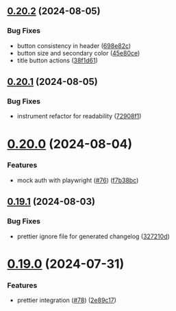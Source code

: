## [0.20.2](https://github.com/EddieHubCommunity/HealthCheck/compare/v0.20.1...v0.20.2) (2024-08-05)


### Bug Fixes

* button consistency in header ([698e82c](https://github.com/EddieHubCommunity/HealthCheck/commit/698e82ceafbbb6cbad0c85d41e5f83160e41b9ca))
* button size and secondary color ([45e80ce](https://github.com/EddieHubCommunity/HealthCheck/commit/45e80ce5310ecedc72db264212dd9b5c09ab5fe5))
* title button actions ([38f1d61](https://github.com/EddieHubCommunity/HealthCheck/commit/38f1d6143ca53a02f6c3a53cd675a6185a75641e))



## [0.20.1](https://github.com/EddieHubCommunity/HealthCheck/compare/v0.20.0...v0.20.1) (2024-08-05)


### Bug Fixes

* instrument refactor for readability ([72908f1](https://github.com/EddieHubCommunity/HealthCheck/commit/72908f13762af969dbba0817b65f227ba3c9c0d1))



# [0.20.0](https://github.com/EddieHubCommunity/HealthCheck/compare/v0.19.1...v0.20.0) (2024-08-04)


### Features

* mock auth with playwright ([#76](https://github.com/EddieHubCommunity/HealthCheck/issues/76)) ([f7b38bc](https://github.com/EddieHubCommunity/HealthCheck/commit/f7b38bca1d7ef2c3541bceb5e864299ce93b7524))



## [0.19.1](https://github.com/EddieHubCommunity/HealthCheck/compare/v0.19.0...v0.19.1) (2024-08-03)


### Bug Fixes

* prettier ignore file for generated changelog ([327210d](https://github.com/EddieHubCommunity/HealthCheck/commit/327210d849071e730fff562043e840a19cc90b60))



# [0.19.0](https://github.com/EddieHubCommunity/HealthCheck/compare/v0.18.6...v0.19.0) (2024-07-31)


### Features

* prettier integration ([#78](https://github.com/EddieHubCommunity/HealthCheck/issues/78)) ([2e89c17](https://github.com/EddieHubCommunity/HealthCheck/commit/2e89c1767330ab6d5162cab1cd20746c8625bc79))



